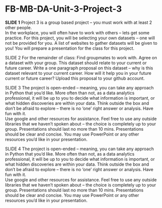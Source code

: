 # FB-MB-DA-Unit-3-Project-3


<b>SLIDE 1</b>
Project 3 is a group based project – you must work with at least 2 other people.  
In the workplace, you will often have to work with others – lets get some practice.
For this project, you will be selecting your own datasets – one will not be provided for you. 
A list of websites to gather datasets will be given to you!
You will prepare a presentation for the class for this project.


SLIDE 2
For the remainder of class:
Find groupmates to work with.
Agree on a dataset with your group.  This dataset should relate to your current or future career.
Write a one paragraph proposal on this dataset – why is this dataset relevant to your current career.  How will it help you in your future current or future career?
Upload this proposal to your github account.


SLIDE 3
The project is open-ended – meaning, you can take any approach in Python that you’d like.
More often than not, as a data analytics professional, it will be up to you to decide what information is important, or what hidden discoveries are within your data.
Think outside the box and don’t be afraid to explore – there is no ‘one’ right answer or analysis. Have fun with it.  
Use google and other resources for assistance. Feel free to use any outside libraries that we haven’t spoken about – the choice is completely up to your group.
Presentations should last no more than 10 mins.
Presentations should be clear and concise. 
You may use PowerPoint or any other resources you’d like in your presentation.


SLIDE 4
The project is open-ended – meaning, you can take any approach in Python that you’d like.
More often than not, as a data analytics professional, it will be up to you to decide what information is important, or what hidden discoveries are within your data.
Think outside the box and don’t be afraid to explore – there is no ‘one’ right answer or analysis. Have fun with it.  
Use google and other resources for assistance. Feel free to use any outside libraries that we haven’t spoken about – the choice is completely up to your group.
Presentations should last no more than 10 mins.
Presentations should be clear and concise. 
You may use PowerPoint or any other resources you’d like in your presentation.
